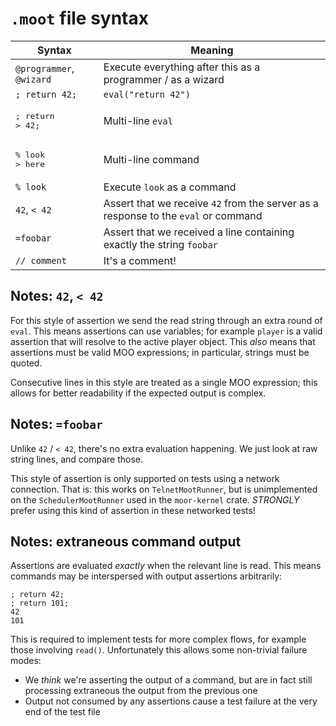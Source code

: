 # `.moot` file syntax

| Syntax                       | Meaning                                                                            |
| ---------------------------- | ---------------------------------------------------------------------------------- |
| `@programmer`, `@wizard`     | Execute everything after this as a programmer / as a wizard                        |
| `; return 42;`               | `eval("return 42")`                                                                |
| <pre>; return<br>> 42;</pre> | Multi-line `eval`                                                                  |
| <pre>% look<br>> here</pre>  | Multi-line command                                                                 |
| `% look`                     | Execute `look` as a command                                                        |
| `42`, `< 42`                 | Assert that we receive `42` from the server as a response to the `eval` or command |
| `=foobar`                    | Assert that we received a line containing exactly the string `foobar`              |
| `// comment`                 | It's a comment!                                                                    |

## Notes: `42`, `< 42`

For this style of assertion we send the read string through an extra round of `eval`. This means assertions can use variables; for example `player` is a valid assertion that will resolve to the active player object. This _also_ means that assertions must be valid MOO expressions; in particular, strings must be quoted.

Consecutive lines in this style are treated as a single MOO expression; this allows for better readability if the expected output is complex.

## Notes: `=foobar`

Unlike `42` / `< 42`, there's no extra evaluation happening. We just look at raw string lines, and compare those.

This style of assertion is only supported on tests using a network connection. That is: this works on `TelnetMootRunner`, but is unimplemented on the `SchedulerMootRunner` used in the `moor-kernel` crate. _STRONGLY_ prefer using this kind of assertion in these networked tests!

## Notes: extraneous command output

Assertions are evaluated _exactly_ when the relevant line is read. This means commands may be interspersed with output assertions arbitrarily:

```
; return 42;
; return 101;
42
101
```

This is required to implement tests for more complex flows, for example those involving `read()`. Unfortunately this allows some non-trivial failure modes:

- We _think_ we're asserting the output of a command, but are in fact still processing extraneous the output from the previous one
- Output not consumed by any assertions cause a test failure at the very end of the test file
